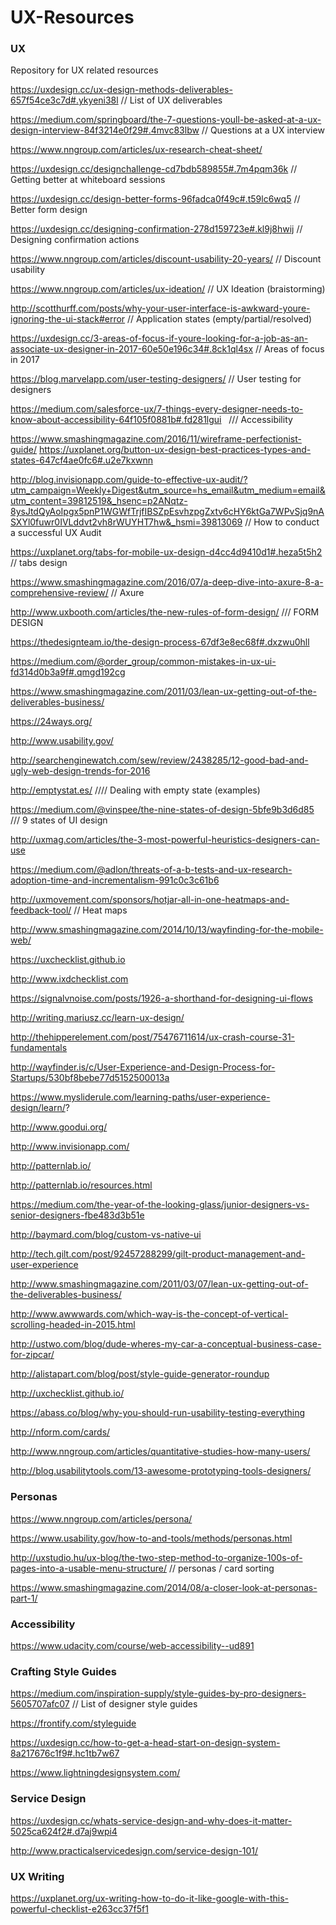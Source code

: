 # UX-Resources


<h3>UX</h3>

Repository for UX related resources

https://uxdesign.cc/ux-design-methods-deliverables-657f54ce3c7d#.ykyeni38l // List of UX deliverables

https://medium.com/springboard/the-7-questions-youll-be-asked-at-a-ux-design-interview-84f3214e0f29#.4mvc83lbw  // Questions at a UX interview

https://www.nngroup.com/articles/ux-research-cheat-sheet/

https://uxdesign.cc/designchallenge-cd7bdb589855#.7m4pqm36k  // Getting better at whiteboard sessions

https://uxdesign.cc/design-better-forms-96fadca0f49c#.t59lc6wq5  // Better form design

https://uxdesign.cc/designing-confirmation-278d159723e#.kl9j8hwij  // Designing confirmation actions

https://www.nngroup.com/articles/discount-usability-20-years/ // Discount usability

https://www.nngroup.com/articles/ux-ideation/  // UX Ideation (braistorming)

http://scotthurff.com/posts/why-your-user-interface-is-awkward-youre-ignoring-the-ui-stack#error  // Application states (empty/partial/resolved)

https://uxdesign.cc/3-areas-of-focus-if-youre-looking-for-a-job-as-an-associate-ux-designer-in-2017-60e50e196c34#.8ck1ql4sx // Areas of focus in 2017

https://blog.marvelapp.com/user-testing-designers/  // User testing for designers

https://medium.com/salesforce-ux/7-things-every-designer-needs-to-know-about-accessibility-64f105f0881b#.fd281lgui   /// Accessibility

https://www.smashingmagazine.com/2016/11/wireframe-perfectionist-guide/
https://uxplanet.org/button-ux-design-best-practices-types-and-states-647cf4ae0fc6#.u2e7kxwnn

http://blog.invisionapp.com/guide-to-effective-ux-audit/?utm_campaign=Weekly+Digest&utm_source=hs_email&utm_medium=email&utm_content=39812519&_hsenc=p2ANqtz-8ysJtdQyAoIpgx5pnP1WGWfTrjfIBSZpEsvhzpgZxtv6cHY6ktGa7WPvSjq9nASXYl0fuwr0IVLddvt2vh8rWUYHT7hw&_hsmi=39813069  // How to conduct a successful UX Audit

https://uxplanet.org/tabs-for-mobile-ux-design-d4cc4d9410d1#.heza5t5h2  // tabs design

https://www.smashingmagazine.com/2016/07/a-deep-dive-into-axure-8-a-comprehensive-review/  // Axure

http://www.uxbooth.com/articles/the-new-rules-of-form-design/  /// FORM DESIGN

https://thedesignteam.io/the-design-process-67df3e8ec68f#.dxzwu0hll

https://medium.com/@order_group/common-mistakes-in-ux-ui-fd314d0b3a9f#.qmgd192cg

https://www.smashingmagazine.com/2011/03/lean-ux-getting-out-of-the-deliverables-business/

https://24ways.org/

http://www.usability.gov/

http://searchenginewatch.com/sew/review/2438285/12-good-bad-and-ugly-web-design-trends-for-2016

http://emptystat.es/  //// Dealing with empty state (examples)

https://medium.com/@vinspee/the-nine-states-of-design-5bfe9b3d6d85  /// 9 states of UI design

http://uxmag.com/articles/the-3-most-powerful-heuristics-designers-can-use

https://medium.com/@adlon/threats-of-a-b-tests-and-ux-research-adoption-time-and-incrementalism-991c0c3c61b6

http://uxmovement.com/sponsors/hotjar-all-in-one-heatmaps-and-feedback-tool/ // Heat maps

http://www.smashingmagazine.com/2014/10/13/wayfinding-for-the-mobile-web/

https://uxchecklist.github.io

http://www.ixdchecklist.com

https://signalvnoise.com/posts/1926-a-shorthand-for-designing-ui-flows

http://writing.mariusz.cc/learn-ux-design/

http://thehipperelement.com/post/75476711614/ux-crash-course-31-fundamentals

http://wayfinder.is/c/User-Experience-and-Design-Process-for-Startups/530bf8bebe77d5152500013a

https://www.mysliderule.com/learning-paths/user-experience-design/learn/?

http://www.goodui.org/

http://www.invisionapp.com/

http://patternlab.io/

http://patternlab.io/resources.html

https://medium.com/the-year-of-the-looking-glass/junior-designers-vs-senior-designers-fbe483d3b51e

http://baymard.com/blog/custom-vs-native-ui

http://tech.gilt.com/post/92457288299/gilt-product-management-and-user-experience

http://www.smashingmagazine.com/2011/03/07/lean-ux-getting-out-of-the-deliverables-business/

http://www.awwwards.com/which-way-is-the-concept-of-vertical-scrolling-headed-in-2015.html

http://ustwo.com/blog/dude-wheres-my-car-a-conceptual-business-case-for-zipcar/

http://alistapart.com/blog/post/style-guide-generator-roundup

http://uxchecklist.github.io/

https://abass.co/blog/why-you-should-run-usability-testing-everything

http://nform.com/cards/

http://www.nngroup.com/articles/quantitative-studies-how-many-users/

http://blog.usabilitytools.com/13-awesome-prototyping-tools-designers/

<h3>Personas</h3>

https://www.nngroup.com/articles/persona/

https://www.usability.gov/how-to-and-tools/methods/personas.html

http://uxstudio.hu/ux-blog/the-two-step-method-to-organize-100s-of-pages-into-a-usable-menu-structure/  // personas / card sorting

https://www.smashingmagazine.com/2014/08/a-closer-look-at-personas-part-1/

<h3>Accessibility</h3>

https://www.udacity.com/course/web-accessibility--ud891

<h3>Crafting Style Guides</h3>

https://medium.com/inspiration-supply/style-guides-by-pro-designers-5605707afc07  // List of designer style guides

https://frontify.com/styleguide

https://uxdesign.cc/how-to-get-a-head-start-on-design-system-8a217676c1f9#.hc1tb7w67

https://www.lightningdesignsystem.com/

<h3>Service Design</h3>

https://uxdesign.cc/whats-service-design-and-why-does-it-matter-5025ca624f2#.d7aj9wpi4

http://www.practicalservicedesign.com/service-design-101/

<h3>UX Writing</h3>

https://uxplanet.org/ux-writing-how-to-do-it-like-google-with-this-powerful-checklist-e263cc37f5f1

